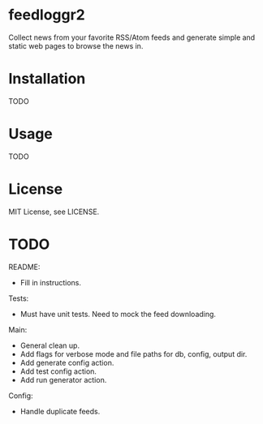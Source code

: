 
feedloggr2
================================================================================

Collect news from your favorite RSS/Atom feeds and generate simple and static
web pages to browse the news in.

Installation
================================================================================

TODO

Usage
================================================================================

TODO

License
================================================================================

MIT License, see LICENSE.

TODO
================================================================================

README:
- Fill in instructions.

Tests:
- Must have unit tests. Need to mock the feed downloading.

Main:
- General clean up.
- Add flags for verbose mode and file paths for db, config, output dir.
- Add generate config action.
- Add test config action.
- Add run generator action.

Config:
- Handle duplicate feeds.
